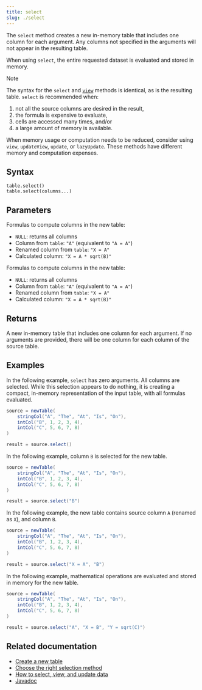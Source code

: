 ```yaml
---
title: select
slug: ./select
---
```


The `select` method creates a new in-memory table that includes one column for each argument. Any columns not specified in the arguments will not appear in the resulting table.

When using `select`, the entire requested dataset is evaluated and stored in memory.

> [!NOTE]
> The syntax for the `select` and [`view`](./view.md) methods is identical, as is the resulting table. `select` is recommended when:
>
> 1. not all the source columns are desired in the result,
> 2. the formula is expensive to evaluate,
> 3. cells are accessed many times, and/or
> 4. a large amount of memory is available.
>
> When memory usage or computation needs to be reduced, consider using `view`, `updateView`, `update`, or `lazyUpdate`. These methods have different memory and computation expenses.

## Syntax

```
table.select()
table.select(columns...)
```

## Parameters

<ParamTable>
<Param name="columns" type="String...">

Formulas to compute columns in the new table:

- `NULL`: returns all columns
- Column from `table`: `"A"` (equivalent to `"A = A"`)
- Renamed column from `table`: `"X = A"`
- Calculated column: `"X = A * sqrt(B)"`

</Param>
<Param name="columns" type="Collection<? extends Selectable>">

Formulas to compute columns in the new table:

- `NULL`: returns all columns
- Column from `table`: `"A"` (equivalent to `"A = A"`)
- Renamed column from `table`: `"X = A"`
- Calculated column: `"X = A * sqrt(B)"`

</Param>
</ParamTable>

## Returns

A new in-memory table that includes one column for each argument. If no arguments are provided, there will be one column for each column of the source table.

## Examples

In the following example, `select` has zero arguments. All columns are selected. While this selection appears to do nothing, it is creating a compact, in-memory representation of the input table, with all formulas evaluated.

```groovy order=source,result
source = newTable(
    stringCol("A", "The", "At", "Is", "On"),
    intCol("B", 1, 2, 3, 4),
    intCol("C", 5, 6, 7, 8)
)

result = source.select()
```

In the following example, column `B` is selected for the new table.

```groovy order=source,result
source = newTable(
    stringCol("A", "The", "At", "Is", "On"),
    intCol("B", 1, 2, 3, 4),
    intCol("C", 5, 6, 7, 8)
)

result = source.select("B")
```

In the following example, the new table contains source column `A` (renamed as `X`), and column `B`.

```groovy order=source,result
source = newTable(
    stringCol("A", "The", "At", "Is", "On"),
    intCol("B", 1, 2, 3, 4),
    intCol("C", 5, 6, 7, 8)
)

result = source.select("X = A", "B")
```

In the following example, mathematical operations are evaluated and stored in memory for the new table.

```groovy order=source,result
source = newTable(
    stringCol("A", "The", "At", "Is", "On"),
    intCol("B", 1, 2, 3, 4),
    intCol("C", 5, 6, 7, 8)
)

result = source.select("A", "X = B", "Y = sqrt(C)")
```

## Related documentation

- [Create a new table](../../../how-to-guides/new-and-empty-table.md#newtable)
- [Choose the right selection method](../../../how-to-guides/use-select-view-update.md#choose-the-right-column-selection-method)
- [How to select, view, and update data](../../../how-to-guides/use-select-view-update.md)
- [Javadoc](https://deephaven.io/core/javadoc/io/deephaven/api/TableOperations.html#select(java.lang.String...))
